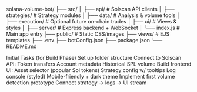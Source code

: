 solana-volume-bot/
├── src/
│   ├── api/               # Solscan API clients
│   ├── strategies/        # Strategy modules
│   ├── data/              # Analysis & volume tools
│   ├── execution/         # Optional future on-chain trades
│   ├── ui/                # Views & styles
│   ├── server/            # Express backend + WebSocket
│   └── index.js           # Main app entry
├── public/                # Static CSS/images
├── views/                 # EJS templates
├── .env
├── botConfig.json
├── package.json
└── README.md



Initial Tasks (for Build Phase)
Set up folder structure
Connect to Solscan API:
Token transfers
Account metadata
Historical SPL volume
Build frontend UI:
Asset selector (popular Sol tokens)
Strategy config w/ tooltips
Log console (styled)
Mobile-friendly + dark theme
Implement first volume detection prototype
Connect strategy → logs → UI stream
